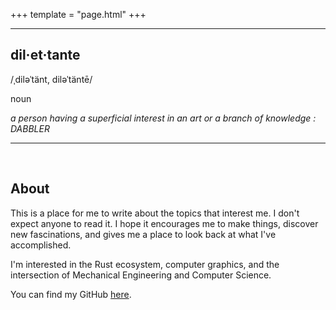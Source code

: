 +++
template = "page.html"
+++

---
## dil·et·tante

/ˌdiləˈtänt, diləˈtäntē/

noun

*a person having a superficial interest in an art or a branch of knowledge : DABBLER*

---

<br/>

## About

This is a place for me to write about the topics that interest me. I don't expect anyone to read it. I hope it encourages me to make things, discover new fascinations, and gives me a place to look back at what I've accomplished.

I'm interested in the Rust ecosystem, computer graphics, and the intersection of Mechanical Engineering and Computer Science.

You can find my GitHub [here](https://github.com/aevyrie).
